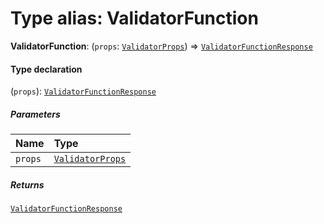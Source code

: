 # Type alias: ValidatorFunction

**ValidatorFunction**: (`props`: [`ValidatorProps`](/auto-docs/form-core/interfaces/ValidatorProps.md)) => [`ValidatorFunctionResponse`](/auto-docs/form-core/types/ValidatorFunctionResponse.md)

#### Type declaration

(`props`): [`ValidatorFunctionResponse`](/auto-docs/form-core/types/ValidatorFunctionResponse.md)

##### Parameters

| Name | Type |
| :------ | :------ |
| `props` | [`ValidatorProps`](/auto-docs/form-core/interfaces/ValidatorProps.md) |

##### Returns

[`ValidatorFunctionResponse`](/auto-docs/form-core/types/ValidatorFunctionResponse.md)

